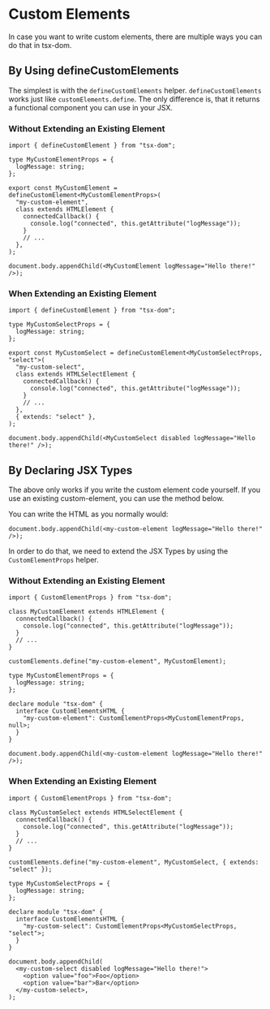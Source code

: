 # Custom Elements

In case you want to write custom elements, there are multiple ways you can do that in tsx-dom.

## By Using defineCustomElements

The simplest is with the `defineCustomElements` helper. `defineCustomElements` works just like `customElements.define`.
The only difference is, that it returns a functional component you can use in your JSX.

### Without Extending an Existing Element

```tsx
import { defineCustomElement } from "tsx-dom";

type MyCustomElementProps = {
  logMessage: string;
};

export const MyCustomElement = defineCustomElement<MyCustomElementProps>(
  "my-custom-element",
  class extends HTMLElement {
    connectedCallback() {
      console.log("connected", this.getAttribute("logMessage"));
    }
    // ...
  },
);

document.body.appendChild(<MyCustomElement logMessage="Hello there!" />);
```

### When Extending an Existing Element

```tsx
import { defineCustomElement } from "tsx-dom";

type MyCustomSelectProps = {
  logMessage: string;
};

export const MyCustomSelect = defineCustomElement<MyCustomSelectProps, "select">(
  "my-custom-select",
  class extends HTMLSelectElement {
    connectedCallback() {
      console.log("connected", this.getAttribute("logMessage"));
    }
    // ...
  },
  { extends: "select" },
);

document.body.appendChild(<MyCustomSelect disabled logMessage="Hello there!" />);
```

## By Declaring JSX Types

The above only works if you write the custom element code yourself.
If you use an existing custom-element, you can use the method below.

You can write the HTML as you normally would:

```tsx
document.body.appendChild(<my-custom-element logMessage="Hello there!" />);
```

In order to do that, we need to extend the JSX Types by using the `CustomElementProps` helper.

### Without Extending an Existing Element

```tsx
import { CustomElementProps } from "tsx-dom";

class MyCustomElement extends HTMLElement {
  connectedCallback() {
    console.log("connected", this.getAttribute("logMessage"));
  }
  // ...
}

customElements.define("my-custom-element", MyCustomElement);

type MyCustomElementProps = {
  logMessage: string;
};

declare module "tsx-dom" {
  interface CustomElementsHTML {
    "my-custom-element": CustomElementProps<MyCustomElementProps, null>;
  }
}

document.body.appendChild(<my-custom-element logMessage="Hello there!" />);
```

### When Extending an Existing Element

```tsx
import { CustomElementProps } from "tsx-dom";

class MyCustomSelect extends HTMLSelectElement {
  connectedCallback() {
    console.log("connected", this.getAttribute("logMessage"));
  }
  // ...
}

customElements.define("my-custom-element", MyCustomSelect, { extends: "select" });

type MyCustomSelectProps = {
  logMessage: string;
};

declare module "tsx-dom" {
  interface CustomElementsHTML {
    "my-custom-select": CustomElementProps<MyCustomSelectProps, "select">;
  }
}

document.body.appendChild(
  <my-custom-select disabled logMessage="Hello there!">
    <option value="foo">Foo</option>
    <option value="bar">Bar</option>
  </my-custom-select>,
);
```
